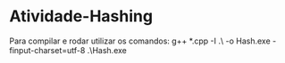# Atividade-Hashing
Para compilar e rodar utilizar os comandos:
g++ *.cpp -I .\ -o Hash.exe -finput-charset=utf-8
.\Hash.exe
